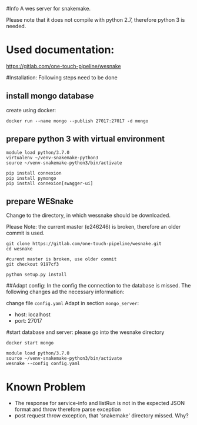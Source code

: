 <!--
  ~ Copyright 2011-2020 The OTP authors
  ~
  ~ Permission is hereby granted, free of charge, to any person obtaining a copy
  ~ of this software and associated documentation files (the "Software"), to deal
  ~ in the Software without restriction, including without limitation the rights
  ~ to use, copy, modify, merge, publish, distribute, sublicense, and/or sell
  ~ copies of the Software, and to permit persons to whom the Software is
  ~ furnished to do so, subject to the following conditions:
  ~
  ~ The above copyright notice and this permission notice shall be included in all
  ~ copies or substantial portions of the Software.
  ~
  ~ THE SOFTWARE IS PROVIDED "AS IS", WITHOUT WARRANTY OF ANY KIND, EXPRESS OR
  ~ IMPLIED, INCLUDING BUT NOT LIMITED TO THE WARRANTIES OF MERCHANTABILITY,
  ~ FITNESS FOR A PARTICULAR PURPOSE AND NONINFRINGEMENT. IN NO EVENT SHALL THE
  ~ AUTHORS OR COPYRIGHT HOLDERS BE LIABLE FOR ANY CLAIM, DAMAGES OR OTHER
  ~ LIABILITY, WHETHER IN AN ACTION OF CONTRACT, TORT OR OTHERWISE, ARISING FROM,
  ~ OUT OF OR IN CONNECTION WITH THE SOFTWARE OR THE USE OR OTHER DEALINGS IN THE
  ~ SOFTWARE.
  -->

#Info
A wes server for snakemake.

Please note that it does not compile with python 2.7, therefore python 3 is needed.

# Used documentation:
https://gitlab.com/one-touch-pipeline/wesnake

#Installation:
Following steps need to be done

## install mongo database
create using docker:
````
docker run --name mongo --publish 27017:27017 -d mongo
````

## prepare python 3 with virtual environment
```
module load python/3.7.0
virtualenv ~/venv-snakemake-python3
source ~/venv-snakemake-python3/bin/activate

pip install connexion
pip install pymongo
pip install connexion[swagger-ui]
```

## prepare WESnake
Change to the directory, in which wessnake should be downloaded.

Please Note: the current master (e246246) is broken, therefore an older commit is used.

```
git clone https://gitlab.com/one-touch-pipeline/wesnake.git
cd wesnake

#curent master is broken, use older commit
git checkout 9197cf3

python setup.py install
```

##Adapt config:
In the config the connection to the database is missed. The following changes ad the necessary information:

change file `config.yaml`
Adapt in section `mongo_server`:
- host: localhost
- port: 27017

#start database and server:
please go into the wesnake directory 

```
docker start mongo

module load python/3.7.0
source ~/venv-snakemake-python3/bin/activate
wesnake --config config.yaml
```

# Known Problem
- The response for service-info and listRun is not in the expected JSON format and throw therefore parse exception
- post request throw exception, that 'snakemake' directory missed. Why?
